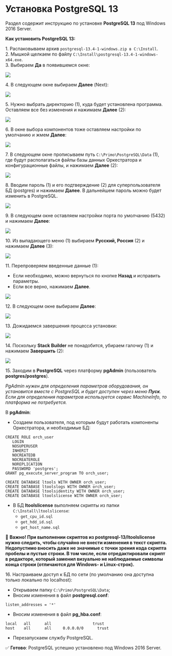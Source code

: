 # Установка PostgreSQL 13
Раздел содержит инструкцию по установке **PostgreSQL 13** под Windows 2016 Server.

**Как установить PostgreSQL 13:**

1\. Распаковываем архив `postgresql-13.4-1-windows.zip в C:\Install`.\
2\. Мышкой щелкаем по файлу `C:\Install\postgresql-13.4-1-windows-x64.exe`.\
3\.	Выбираем **Да** в появившемся окне:

![](../../resources/admin/windows/install-postgre-win-1.png)

4\. В следующем окне выбираем **Далее** (Next):

![](../../resources/admin/windows/install-postgre-win-2.png)

5\. Нужно выбрать директорию (1), куда будет установлена программа. Оставляем все без изменения и нажимаем **Далее** (2):

![](../../resources/admin/windows/install-postgre-win-3.png)

6\. В окне выбора компонентов тоже оставляем настройки по умолчанию и жмем **Далее**:

![](../../resources/admin/windows/install-postgre-win-4.png)

7\. В следующем окне прописываем путь `C:\Primo\PostgreSQL\Data` (1), где будут располагаться файлы базы данных Оркестратора и конфигурационные файлы, и нажимаем **Далее** (2):

![](../../resources/admin/windows/install-postgre-win-5.png)

8\. Вводим пароль (1) и его подтверждение (2) для суперпользователя БД (postgres) и нажимаем **Далее**. В дальнейшем пароль можно будет изменить в PostgreSQL.

![](../../resources/admin/windows/install-postgre-win-6.png)

9\. В следующем окне оставляем настройки порта по умолчанию (5432) и нажимаем **Далее**:

![](../../resources/admin/windows/install-postgre-win-7.png)

10\. Из выпадающего меню (1) выбираем **Русский, Россия** (2) и нажимаем **Далее** (3):

![](../../resources/admin/windows/install-postgre-win-8.png)

11\. Перепроверяем введенные данные (1): 
* Если необходимо, можно вернуться по кнопке **Назад** и исправить параметры. 
* Если все верно, нажимаем **Далее**.

![](../../resources/admin/windows/install-postgre-win-9.png)

12\. В следующем окне выбираем **Далее**:

![](../../resources/admin/windows/install-postgre-win-10.png)

13\. Дожидаемся завершения процесса установки:

![](../../resources/admin/windows/install-postgre-win-11.png)

14\. Поскольку **Stack Builder** не понадобится, убираем галочку (1) и нажимаем **Завершить** (2):

![](../../resources/admin/windows/install-postgre-win-12.png)

15\. Заходим в **PostgreSQL** через платформу **pgAdmin** (пользователь **postgres/postgres**). 

*PgAdmin нужен для определения параметров оборудования, он установится вместе с PostgreSQL и будет доступен через меню **Пуск**. Если для определения параметров используется сервис MachineInfo, то платформа не потребуется.*

В **pgAdmin**:

* Создаем пользователя, под которым будут работать компоненты Оркестратора, и необходимые БД:
```
CREATE ROLE orch_user
   LOGIN
   NOSUPERUSER
   INHERIT
   NOCREATEDB
   NOCREATEROLE
   NOREPLICATION
   PASSWORD 'postgres';
GRANT pg_execute_server_program TO orch_user;

CREATE DATABASE ltools WITH OWNER orch_user;
CREATE DATABASE ltoolslogs WITH OWNER orch_user;
CREATE DATABASE ltoolsidentity WITH OWNER orch_user;
CREATE DATABASE ltoolslicense WITH OWNER orch_user;
```
* В БД **ltoolslicense** выполняем скрипты из папки `C:\Install\ltoolslicense`:
  * `get_cpu_id.sql`
  * `get_hdd_id.sql`
  * `get_host_name.sql`

:red_circle: **Важно! При выполнении скриптов из postgresql-13/ltoolslicense нужно следить, чтобы случайно не внести изменения в текст скрипта. Недопустимо вносить даже не значимые с точки зрения кода скрипта пробелы и пустые строки.
В том числе, если отредактировали скрипт в редакторе, который заменил визуально не наблюдаемые символы конца строки (отличаются для Windows- и Linux-строк).**

16\. Настраиваем доступ к БД по сети (по умолчанию она доступна только локально по localhost):
* Открываем папку `C:\Primo\PostgreSQL\Data`;
* Вносим изменения в файл **postgresql.conf**:
```
listen_addresses = '*'
```
* Вносим изменения в файл **pg_hba.conf**:
```
local   all      all                  trust
host    all      all     0.0.0.0/0  	trust
```
* Перезапускаем службу PostgreSQL.

:white_check_mark: **Готово**: PostgreSQL успешно установлено под Windows 2016 Server.

